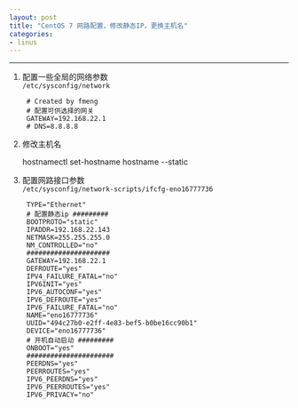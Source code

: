 ```yaml
---
layout: post
title: "CentOS 7 网路配置，修改静态IP，更换主机名"
categories:
- linus
---
```


----------
1. 配置一些全局的网络参数<br/>
   `/etc/sysconfig/network` 

        # Created by fmeng
        # 配置可供选择的网关
        GATEWAY=192.168.22.1
        # DNS=8.8.8.8
2. 修改主机名<br/>

   	hostnamectl set-hostname hostname --static

3. 配置网路接口参数 <br/>
   `/etc/sysconfig/network-scripts/ifcfg-eno16777736`

        TYPE="Ethernet"
        # 配置静态ip #########
        BOOTPROTO="static"
        IPADDR=192.168.22.143
        NETMASK=255.255.255.0
        NM_CONTROLLED="no"
        #####################
        GATEWAY=192.168.22.1
        DEFROUTE="yes"
        IPV4_FAILURE_FATAL="no"
        IPV6INIT="yes"
        IPV6_AUTOCONF="yes"
        IPV6_DEFROUTE="yes"
        IPV6_FAILURE_FATAL="no"
        NAME="eno16777736"
        UUID="494c27b0-e2ff-4e83-bef5-b0be16cc90b1"
        DEVICE="eno16777736" 
        # 开机自动启动 #########
        ONBOOT="yes"
        ######################
        PEERDNS="yes"
        PEERROUTES="yes"
        IPV6_PEERDNS="yes"
        IPV6_PEERROUTES="yes"
        IPV6_PRIVACY="no"

